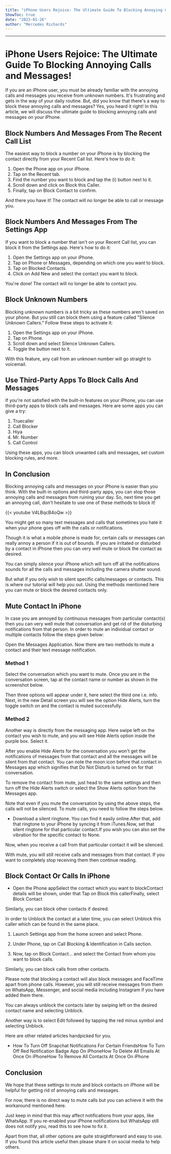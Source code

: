 ```yaml
---
title: "iPhone Users Rejoice: The Ultimate Guide To Blocking Annoying Calls and Messages!"
ShowToc: true 
date: "2023-01-26"
author: "Mercedes Richards"
---
```

*****
# iPhone Users Rejoice: The Ultimate Guide To Blocking Annoying Calls and Messages!

If you are an iPhone user, you must be already familiar with the annoying calls and messages you receive from unknown numbers. It's frustrating and gets in the way of your daily routine. But, did you know that there's a way to block these annoying calls and messages? Yes, you heard it right! In this article, we will discuss the ultimate guide to blocking annoying calls and messages on your iPhone.

## Block Numbers And Messages From The Recent Call List

The easiest way to block a number on your iPhone is by blocking the contact directly from your Recent Call list. Here's how to do it:

1. Open the Phone app on your iPhone.
2. Tap on the Recent tab.
3. Find the number you want to block and tap the (i) button next to it.
4. Scroll down and click on Block this Caller.
5. Finally, tap on Block Contact to confirm.

And there you have it! The contact will no longer be able to call or message you.

## Block Numbers And Messages From The Settings App

If you want to block a number that isn't on your Recent Call list, you can block it from the Settings app. Here's how to do it:

1. Open the Settings app on your iPhone.
2. Tap on Phone or Messages, depending on which one you want to block.
3. Tap on Blocked Contacts.
4. Click on Add New and select the contact you want to block.

You're done! The contact will no longer be able to contact you.

## Block Unknown Numbers

Blocking unknown numbers is a bit tricky as these numbers aren't saved on your phone. But you still can block them using a feature called "Silence Unknown Callers." Follow these steps to activate it:

1. Open the Settings app on your iPhone.
2. Tap on Phone.
3. Scroll down and select Silence Unknown Callers.
4. Toggle the button next to it.

With this feature, any call from an unknown number will go straight to voicemail.

## Use Third-Party Apps To Block Calls And Messages

If you're not satisfied with the built-in features on your iPhone, you can use third-party apps to block calls and messages. Here are some apps you can give a try:

1. Truecaller
2. Call Blocker
3. Hiya
4. Mr. Number
5. Call Control

Using these apps, you can block unwanted calls and messages, set custom blocking rules, and more.

## In Conclusion

Blocking annoying calls and messages on your iPhone is easier than you think. With the built-in options and third-party apps, you can stop those annoying calls and messages from ruining your day. So, next time you get an annoying call, don't hesitate to use one of these methods to block it!

{{< youtube V4LBqcB4oQw >}} 



You might get so many text messages and calls that sometimes you hate it when your phone goes off with the calls or notifications. 
 
Though it is what a mobile phone is made for, certain calls or messages can really annoy a person if it is out of bounds. If you are irritated or disturbed by a contact in iPhone then you can very well mute or block the contact as desired.
 
You can simply silence your iPhone which will turn off all the notifications sounds for all the calls and messages including the camera shutter sound. 
 
But what if you only wish to silent specific calls/messages or contacts. This is where our tutorial will help you out. Using the methods mentioned here you can mute or block the desired contacts only.
 
## Mute Contact In iPhone
 
In case you are annoyed by continuous messages from particular contact(s) then you can very well mute that conversation and get rid of the disturbing notifications from that person. In order to mute an individual contact or multiple contacts follow the steps given below:
 
Open the Messages Application. Now there are two methods to mute a contact and their text message notification.
 
### Method 1
 
Select the conversation which you want to mute. Once you are in the conversation screen, tap at the contact name or number as shown in the screenshot below.
 
Then three options will appear under it, here select the third one i.e. info. Next, in the new Detail screen you will see the option Hide Alerts, turn the toggle switch on and the contact is muted successfully.
 
### Method 2
 
Another way is directly from the messaging app. Here swipe left on the contact you wish to mute, and you will see Hide Alerts option inside the purple box. Select it.
 
After you enable Hide Alerts for the conversation you won’t get the notifications of messages from that contact and all the messages will be silent from that contact. You can note the moon icon before that contact in Messages app which signifies that Do Not Disturb is turned on for that conversation.
 
To remove the contact from mute, just head to the same settings and then turn off the Hide Alerts switch or select the Show Alerts option from the Messages app.
 
Note that even if you mute the conversation by using the above steps, the calls will not be silenced. To mute calls, you need to follow the steps below.
 
- Download a silent ringtone. You can find it easily online.After that, add that ringtone to your iPhone by syncing it from iTunes.Now, set that silent ringtone for that particular contact.If you wish you can also set the vibration for the specific contact to None.

 
Now, when you receive a call from that particular contact it will be silenced.
 
With mute, you will still receive calls and messages from that contact. If you want to completely stop receiving them then continue reading.
 
## Block Contact Or Calls In iPhone
 
- Open the Phone appSelect the contact which you want to blockContact details will be shown, under that Tap on Block this callerFinally, select Block Contact

 
Similarly, you can block other contacts if desired.
 
In order to Unblock the contact at a later time, you can select Unblock this caller which can be found in the same place.
 
1. Launch Settings app from the home screen and select Phone.
 
2. Under Phone, tap on Call Blocking & Identification in Calls section.
 
3. Now, tap on Block Contact… and select the Contact from whom you want to block calls.
 
Similarly, you can block calls from other contacts.
 
Please note that blocking a contact will also block messages and FaceTime apart from phone calls. However, you will still receive messages from them on WhatsApp, Messenger, and social media including Instagram if you have added them there.
 
You can always unblock the contacts later by swiping left on the desired contact name and selecting Unblock.
 
 Another way is to select Edit followed by tapping the red minus symbol and selecting Unblock.
 
Here are other related articles handpicked for you.
 
- How To Turn Off Snapchat Notifications For Certain FriendsHow To Turn Off Red Notification Badge App On iPhoneHow To Delete All Emails At Once On iPhoneHow To Remove All Contacts At Once On iPhone

 
## Conclusion
 
We hope that these settings to mute and block contacts on iPhone will be helpful for getting rid of annoying calls and messages. 
 
For now, there is no direct way to mute calls but you can achieve it with the workaround mentioned here. 
 
Just keep in mind that this may affect notifications from your apps, like WhatsApp. If you re-enabled your iPhone notifications but WhatsApp still does not notify you, read this to see how to fix it.
 
Apart from that, all other options are quite straightforward and easy to use. If you found this article useful then please share it on social media to help others.
 





